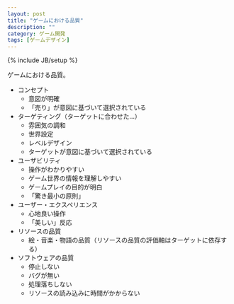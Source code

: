 ```yaml
---
layout: post
title: "ゲームにおける品質"
description: ""
category: ゲーム開発
tags: [ゲームデザイン]
---
```

{% include JB/setup %}

ゲームにおける品質。

- コンセプト
    - 意図が明確
    - 「売り」が意図に基づいて選択されている
- ターゲティング（ターゲットに合わせた…）
    - 雰囲気の調和
    - 世界設定
    - レベルデザイン
    - ターゲットが意図に基づいて選択されている
- ユーザビリティ
    - 操作がわかりやすい
    - ゲーム世界の情報を理解しやすい
    - ゲームプレイの目的が明白
    - 「驚き最小の原則」
- ユーザー・エクスペリエンス
    - 心地良い操作
    - 「美しい」反応
- リソースの品質
    - 絵・音楽・物語の品質（リソースの品質の評価軸はターゲットに依存する）
- ソフトウェアの品質
    - 停止しない
    - バグが無い
    - 処理落ちしない
    - リソースの読み込みに時間がかからない
